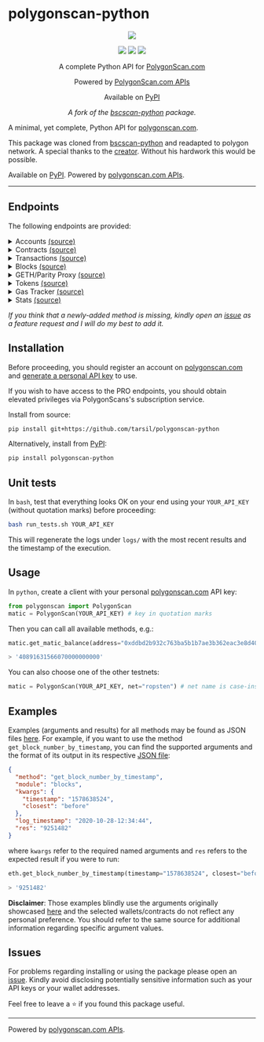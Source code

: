 # polygonscan-python

<p align="center">
  <a href="https://github.com/tarsil/polygonscan-python" alt="build">
        <img src="https://github.com/tarsil/polygonscan-python/workflows/build/badge.svg" /></a>
</p>

<p align="center">
  <a href="https://badge.fury.io/py/polygonscan-python" alt="pypi">
        <img src="https://badge.fury.io/py/polygonscan-python.svg" /></a>
  
  <a href="" alt="license">
        <img src="https://img.shields.io/github/license/tarsil/polygonscan-python" /></a>
  
  <a href="https://www.python.org/downloads/release/python-385/" alt="python-version">
        <img src="https://img.shields.io/badge/python-3.8-blue.svg" /></a>
</p>

<p align="center">
  A complete Python API for <a href="https://polygonscan.com/">PolygonScan.com</a>
</p>

<p align="center">
  Powered by <a href="https://polygonscan.com/apis">PolygonScan.com APIs</a>
</p>

<p align="center">
  Available on <a href="https://pypi.org/project/polygonscan-python/">PyPI</a> 
</p>


<p align="center">
  <i>A fork of the <a href="https://github.com/pcko1/bscscan-python">bscscan-python</a> package.</i>
</p>

A minimal, yet complete, Python API for [polygonscan.com](https://polygonscan.com/).

This package was cloned from [bscscan-python](https://github.com/pcko1/bscscan-python) and
readapted to polygon network. A special thanks to the [creator](https://github.com/pcko1).
Without his hardwork this would be possible.

Available on [PyPI](https://pypi.org/project/polygonscan-python/). Powered by [polygonscan.com APIs](https://polygonscan.com/apis#misc).

___

## Endpoints

The following endpoints are provided:

<details><summary>Accounts <a href="https://polygonscan.com/apis#accounts">(source)</a></summary>
<p>

* `get_matic_balance`
* `get_matic_balance_multiple`
* `get_normal_txs_by_address`
* `get_normal_txs_by_address_paginated`
* `get_internal_txs_by_address`
* `get_internal_txs_by_address_paginated`
* `get_internal_txs_by_txhash`
* `get_internal_txs_by_block_range_paginated`
* `get_erc20_token_transfer_events_by_address`
* `get_erc20_token_transfer_events_by_contract_address_paginated`
* `get_erc20_token_transfer_events_by_address_and_contract_paginated`
* `get_erc721_token_transfer_events_by_address`
* `get_erc721_token_transfer_events_by_contract_address_paginated`
* `get_erc721_token_transfer_events_by_address_and_contract_paginated`
* `get_mined_blocks_by_address`
* `get_mined_blocks_by_address_paginated`

</details>

<details><summary>Contracts <a href="https://polygonscan.com/apis#contracts">(source)</a></summary>
<p>
  
* `get_contract_abi`
* `get_contract_source_code`

</details>

</details>

<details><summary>Transactions <a href="https://polygonscan.com/apis#transactions">(source)</a></summary>
<p>
  
* `get_contract_execution_status`
* `get_tx_receipt_status`

</details>

<details><summary>Blocks <a href="https://polygonscan.com/apis#blocks">(source)</a></summary>
<p>
  
* `get_block_reward_by_block_number`
* `get_est_block_countdown_time_by_block_number`
* `get_block_number_by_timestamp`

</details>

<details><summary>GETH/Parity Proxy <a href="https://polygonscan.com/apis#proxy">(source)</a></summary>
<p>

* `get_proxy_block_number`
* `get_proxy_block_by_number`
* `get_proxy_uncle_by_block_number_and_index`
* `get_proxy_block_transaction_count_by_number`
* `get_proxy_transaction_by_hash`
* `get_proxy_transaction_by_block_number_and_index`
* `get_proxy_transaction_count`
* `get_proxy_transaction_receipt`
* `get_proxy_call`
* `get_proxy_code_at`
* `get_proxy_storage_position_at`
* `get_proxy_gas_price`
* `get_proxy_est_gas`

</details>

<details><summary>Tokens <a href="https://polygonscan.com/apis#tokens">(source)</a></summary>
<p>
  
* `get_total_supply_by_contract_address`
* `get_acc_balance_by_token_and_contract_address`

</details>

<details><summary>Gas Tracker <a href="https://polygonscan.com/apis#gastracker">(source)</a></summary>
<p>
  
* `get_est_confirmation_time`
* `get_gas_oracle`

</details>

<details><summary>Stats <a href="https://polygonscan.com/apis#stats">(source)</a></summary>
<p>
  
* `get_total_matic_supply`
* `get_matic_last_price`

</details>

*If you think that a newly-added method is missing, kindly open an [issue](https://github.com/tarsil/polygonscan-python/issues) as a feature request and I will do my best to add it.*

## Installation

Before proceeding, you should register an account on [polygonscan.com](https://polygonscan.com/)
and [generate a personal API key](https://polygonscan.com/myapikey) to use.

If you wish to have access to the PRO endpoints, you should obtain elevated privileges via PolygonScans's
subscription service.

Install from source:

``` bash
pip install git+https://github.com/tarsil/polygonscan-python
```

Alternatively, install from [PyPI](https://pypi.org/project/polygonscan-python/):

```bash
pip install polygonscan-python
```

## Unit tests

In `bash`, test that everything looks OK on your end using your `YOUR_API_KEY` (without quotation marks)
before proceeding:

``` bash
bash run_tests.sh YOUR_API_KEY
````

This will regenerate the logs under `logs/` with the most recent results and the timestamp of the execution.

## Usage

In `python`, create a client with your personal [polygonscan.com](https://polygonscan.com/) API key:

``` python
from polygonscan import PolygonScan
matic = PolygonScan(YOUR_API_KEY) # key in quotation marks
```

Then you can call all available methods, e.g.:

``` python
matic.get_matic_balance(address="0xddbd2b932c763ba5b1b7ae3b362eac3e8d40121a")

> '40891631566070000000000'
```
You can also choose one of the other testnets:
``` python
matic = PolygonScan(YOUR_API_KEY, net="ropsten") # net name is case-insensitive, default is main
```

## Examples

Examples (arguments and results) for all methods may be found as JSON files
[here](https://github.com/tarsil/polygonscan-python/tree/master/logs).
For example, if you want to use the method `get_block_number_by_timestamp`,
you can find the supported arguments and the format of its output in its respective 
[JSON file](logs/standard/get_block_number_by_timestamp.json):

``` json
{
  "method": "get_block_number_by_timestamp",
  "module": "blocks",
  "kwargs": {
    "timestamp": "1578638524",
    "closest": "before"
  },
  "log_timestamp": "2020-10-28-12:34:44",
  "res": "9251482"
}
```

where `kwargs` refer to the required named arguments and `res` refers to the expected result if you were to run:

``` python
eth.get_block_number_by_timestamp(timestamp="1578638524", closest="before")

> '9251482'
```

**Disclaimer**: Those examples blindly use the arguments originally showcased
[here](https://api.polygonscan.com/apis) and the selected wallets/contracts
do not reflect any personal preference. You should refer to the same source for additional
information regarding specific argument values.

## Issues

For problems regarding installing or using the package please open an
[issue](https://github.com/tarsil/polygonscan-python/issues).
Kindly avoid disclosing potentially sensitive information such as your API keys or your wallet addresses.

Feel free to leave a :star: if you found this package useful.

___

 Powered by [polygonscan.com APIs](https://polygonscan.com/apis).
